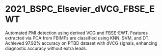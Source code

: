 # 2021_BSPC_Elsevier_dVCG_FBSE_EWT
Automated PMI detection using derived VCG and FBSE-EWT. Features extracted via PCA from FBIMFs are classified using KNN, SVM, and DT. Achieved 97.92% accuracy on PTBD dataset with dVCG signals, enhancing diagnostic accuracy without extra leads.
